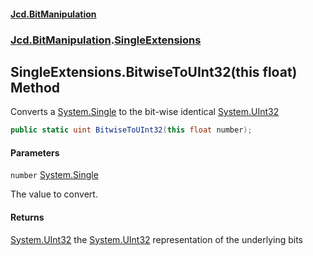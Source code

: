 #### [Jcd.BitManipulation](index.md 'index')

### [Jcd.BitManipulation](Jcd.BitManipulation.md 'Jcd.BitManipulation').[SingleExtensions](Jcd.BitManipulation.SingleExtensions.md 'Jcd.BitManipulation.SingleExtensions')

## SingleExtensions.BitwiseToUInt32(this float) Method

Converts a
[System.Single](https://docs.microsoft.com/en-us/dotnet/api/System.Single 'System.Single')
to the bit-wise identical
[System.UInt32](https://docs.microsoft.com/en-us/dotnet/api/System.UInt32 'System.UInt32')

```csharp
public static uint BitwiseToUInt32(this float number);
```

#### Parameters

<a name='Jcd.BitManipulation.SingleExtensions.BitwiseToUInt32(thisfloat).number'></a>

`number` [System.Single](https://docs.microsoft.com/en-us/dotnet/api/System.Single 'System.Single')

The value to convert.

#### Returns

[System.UInt32](https://docs.microsoft.com/en-us/dotnet/api/System.UInt32 'System.UInt32')
the
[System.UInt32](https://docs.microsoft.com/en-us/dotnet/api/System.UInt32 'System.UInt32')
representation of the underlying bits